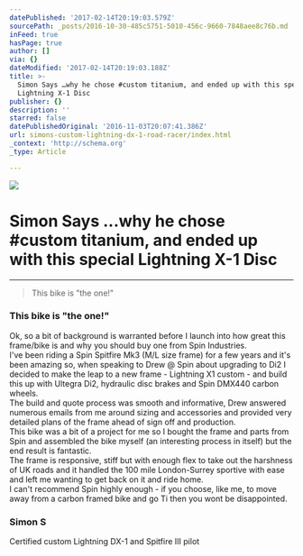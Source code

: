 ```yaml
---
datePublished: '2017-02-14T20:19:03.579Z'
sourcePath: _posts/2016-10-30-485c5751-5010-456c-9660-7848aee8c76b.md
inFeed: true
hasPage: true
author: []
via: {}
dateModified: '2017-02-14T20:19:03.188Z'
title: >-
  Simon Says …why he chose #custom titanium, and ended up with this special
  Lightning X-1 Disc 
publisher: {}
description: ''
starred: false
datePublishedOriginal: '2016-11-03T20:07:41.386Z'
url: simons-custom-lightning-dx-1-road-racer/index.html
_context: 'http://schema.org'
_type: Article

---
```

![](https://the-grid-user-content.s3-us-west-2.amazonaws.com/e2dcbc7e-0bd4-45bf-944c-f96330a50ef7.jpg)

# Simon Says ...why he chose \#custom titanium, and ended up with this special Lightning X-1 Disc 

---

> This bike is "the one!"

### This bike is "the one!"

Ok, so a bit of background is warranted before I launch into how great this frame/bike is and why you should buy one from Spin Industries.   
I've been riding a Spin Spitfire Mk3 (M/L size frame) for a few years and it's been amazing so, when speaking to Drew @ Spin about upgrading to Di2 I decided to make the leap to a new frame - Lightning X1 custom - and build this up with Ultegra Di2, hydraulic disc brakes and Spin DMX440 carbon wheels.   
The build and quote process was smooth and informative, Drew answered numerous emails from me around sizing and accessories and provided very detailed plans of the frame ahead of sign off and production.   
This bike was a bit of a project for me so I bought the frame and parts from Spin and assembled the bike myself (an interesting process in itself) but the end result is fantastic.   
The frame is responsive, stiff but with enough flex to take out the harshness of UK roads and it handled the 100 mile London-Surrey sportive with ease and left me wanting to get back on it and ride home.   
I can't recommend Spin highly enough - if you choose, like me, to move away from a carbon framed bike and go Ti then you wont be disappointed.

### Simon S  
Certified custom Lightning DX-1 and Spitfire III pilot